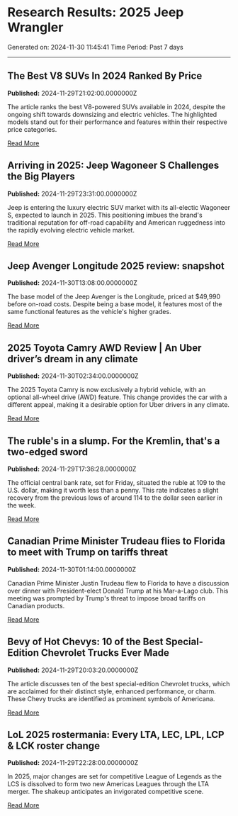 # Research Results: 2025 Jeep Wrangler
Generated on: 2024-11-30 11:45:41
Time Period: Past 7 days

---


## The Best V8 SUVs In 2024 Ranked By Price
**Published:** 2024-11-29T21:02:00.0000000Z

The article ranks the best V8-powered SUVs available in 2024, despite the ongoing shift towards downsizing and electric vehicles. The highlighted models stand out for their performance and features within their respective price categories.

[Read More](https://www.msn.com/en-us/autos/other/the-best-v8-suvs-in-2024-ranked-by-price/ar-AA1v1rRR)


## Arriving in 2025: Jeep Wagoneer S Challenges the Big Players
**Published:** 2024-11-29T23:31:00.0000000Z

Jeep is entering the luxury electric SUV market with its all-electic Wagoneer S, expected to launch in 2025. This positioning imbues the brand's traditional reputation for off-road capability and American ruggedness into the rapidly evolving electric vehicle market.

[Read More](https://www.msn.com/en-us/autos/suvs/arriving-in-2025-jeep-wagoneer-s-challenges-the-big-players/ar-AA1v0nzL)


## Jeep Avenger Longitude 2025 review: snapshot
**Published:** 2024-11-30T13:08:00.0000000Z

The base model of the Jeep Avenger is the Longitude, priced at $49,990 before on-road costs. Despite being a base model, it features most of the same functional features as the vehicle's higher grades.


[Read More](https://www.carsguide.com.au/car-reviews/jeep-avenger-longitude-95849)


## 2025 Toyota Camry AWD Review | An Uber driver’s dream in any climate
**Published:** 2024-11-30T02:34:00.0000000Z

The 2025 Toyota Camry is now exclusively a hybrid vehicle, with an optional all-wheel drive (AWD) feature. This change provides the car with a different appeal, making it a desirable option for Uber drivers in any climate.

[Read More](https://www.msn.com/en-us/autos/other/2025-toyota-camry-awd-review-an-uber-driver-s-dream-in-any-climate/ar-AA1v0D7V)


## The ruble's in a slump. For the Kremlin, that's a two-edged sword
**Published:** 2024-11-29T17:36:28.0000000Z

The official central bank rate, set for Friday, situated the ruble at 109 to the U.S. dollar, making it worth less than a penny. This rate indicates a slight recovery from the previous lows of around 114 to the dollar seen earlier in the week.

[Read More](https://www.msn.com/en-us/money/markets/the-rubles-in-a-slump-for-the-kremlin-thats-a-two-edged-sword/ar-AA1uZOhI)


## Canadian Prime Minister Trudeau flies to Florida to meet with Trump on tariffs threat
**Published:** 2024-11-30T01:14:00.0000000Z

Canadian Prime Minister Justin Trudeau flew to Florida to have a discussion over dinner with President-elect Donald Trump at his Mar-a-Lago club. This meeting was prompted by Trump's threat to impose broad tariffs on Canadian products.

[Read More](https://www.msn.com/en-us/news/world/trudeau-says-trump-would-raise-prices-on-americans-if-he-follows-through-on-canada-tariff-threat/ar-AA1uZPcM)


## Bevy of Hot Chevys: 10 of the Best Special-Edition Chevrolet Trucks Ever Made
**Published:** 2024-11-29T20:03:20.0000000Z

The article discusses ten of the best special-edition Chevrolet trucks, which are acclaimed for their distinct style, enhanced performance, or charm. These Chevy trucks are identified as prominent symbols of Americana.

[Read More](https://www.msn.com/en-us/autos/autos-trucks/bevy-of-hot-chevys-10-of-the-best-special-edition-chevrolet-trucks-ever-made/ar-AA1v0dtB)


## LoL 2025 rostermania: Every LTA, LEC, LPL, LCP & LCK roster change
**Published:** 2024-11-29T22:28:00.0000000Z

In 2025, major changes are set for competitive League of Legends as the LCS is dissolved to form two new Americas Leagues through the LTA merger. The shakeup anticipates an invigorated competitive scene.

[Read More](https://www.dexerto.com/league-of-legends/lol-2025-rostermania-every-lcs-lec-americas-roster-change-2894300/)
